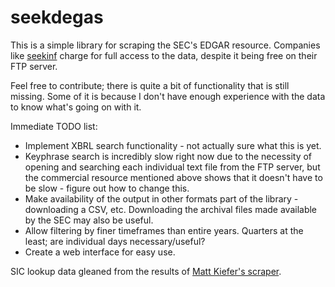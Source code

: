# seekdegas

This is a simple library for scraping the SEC's EDGAR resource. Companies like <a href="http://seekinf.co">seekinf</a> charge for full access to the data, despite it being free on their FTP server.

Feel free to contribute; there is quite a bit of functionality that is still missing. Some of it is because I don't have enough experience with the data to know what's going on with it.

Immediate TODO list:
- Implement XBRL search functionality - not actually sure what this is yet.
- Keyphrase search is incredibly slow right now due to the necessity of opening and searching each individual text file from the FTP server, but the commercial resource mentioned above shows that it doesn't have to be slow - figure out how to change this. 
- Make availability of the output in other formats part of the library - downloading a CSV, etc. Downloading the archival files made available by the SEC may also be useful.
- Allow filtering by finer timeframes than entire years. Quarters at the least; are individual days necessary/useful?
- Create a web interface for easy use.

SIC lookup data gleaned from the results of <a href="https://github.com/mattkiefer/sec-sic-scraper/blob/master/scraper.py">Matt Kiefer's scraper</a>.
